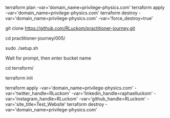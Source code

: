  terraform plan -var='domain_name=privilege-physics.com'
 terraform apply -var='domain_name=privilege-physics.com'
 terraform destroy -var='domain_name=privilege-physics.com' -var='force_destroy=true'

git clone https://github.com/RLuckom/practitioner-journey.git

cd practitioner-journey/005/

sudo ./setup.sh

Wait for prompt, then enter bucket name

cd terraform/

terraform init

terraform apply -var='domain_name=privilege-physics.com' -var='twitter_handle=RLuckom' -var='linkedin_handle=raphaelluckom' -var='instagram_handle=RLuckom' -var='github_handle=RLuckom' -var='site_title=Test_Website'
terraform destroy -var='domain_name=privilege-physics.com'

